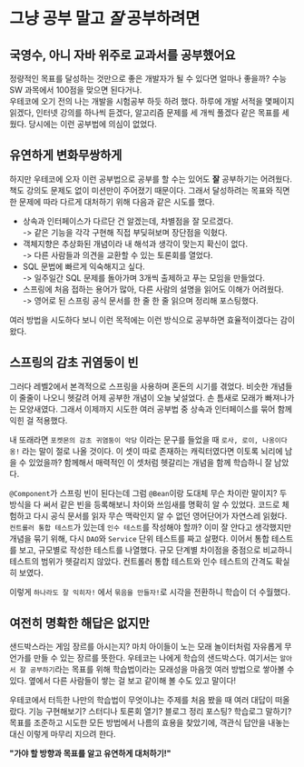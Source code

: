 
# 그냥 공부 말고 *잘*  공부하려면    

## 국영수, 아니 자바 위주로 교과서를 공부했어요      

정량적인 목표를 달성하는 것만으로 좋은 개발자가 될 수 있다면 얼마나 좋을까? 수능 SW 과목에서 100점을 맞으면 된다거나.  
우테코에 오기 전의 나는 개발을 시험공부 하듯 하려 했다. 
하루에 개발 서적을 몇페이지 읽겠다, 인터넷 강의를 하나씩 듣겠다, 알고리즘 문제를 세 개씩 풀겠다 같은 목표를 세웠다. 
당시에는 이런 공부법에 의심이 없었다.  

## 유연하게 변화무쌍하게  

하지만 우테코에 오자 이런 공부법으로 공부를 할 수는 있어도 **잘** 공부하기는 어려웠다. 
책도 강의도 문제도 없이 미션만이 주어졌기 때문이다. 그래서 달성하려는 목표와 직면한 문제에 따라 다르게 대처하기 위해 다음과 같은 시도를 했다.  

- 상속과 인터페이스가 다르단 건 알겠는데, 차별점을 잘 모르겠다.  
  -> 같은 기능을 각각 구현해 직접 부딪혀보며 장단점을 익혔다.  
- 객체지향은 추상화된 개념이라 내 해석과 생각이 맞는지 확신이 없다.  
  -> 다른 사람들과 의견을 교환할 수 있는 토론회를 열었다. 
- SQL 문법에 빠르게 익숙해지고 싶다.  
  -> 일주일간 SQL 문제를 돌아가며 3개씩 출제하고 푸는 모임을 만들었다.  
- 스프링에 처음 접하는 용어가 많아, 다른 사람의 설명을 읽어도 이해가 어려웠다.  
  -> 영어로 된 스프링 공식 문서를 한 줄 한 줄 읽으며 정리해 포스팅했다.  

여러 방법을 시도하다 보니 이런 목적에는 이런 방식으로 공부하면 효율적이겠다는 감이 왔다.    

## 스프링의 감초 귀염둥이 빈     

그러다 레벨2에서 본격적으로 스프링을 사용하며 혼돈의 시기를 겪었다. 
비슷한 개념들이 줄줄이 나오니 헷갈려 어제 공부한 개념이 오늘 낯설었다. 손 틈새로 모래가 빠져나가는 모양새였다. 
그래서 이제까지 시도한 여러 공부법 중 상속과 인터페이스를 묶어 함께 익힌 걸 적용했다.  

내 또래라면 `포켓몬의 감초 귀염둥이 악당` 이라는 문구를 들었을 때 `로사, 로이, 나옹이다옹!` 라는 말이 절로 나올 것이다. 이 셋이 따로 존재하는 캐릭터였다면 이토록 뇌리에 남을 수 있었을까? 함께해서 매력적인 이 셋처럼 헷갈리는 개념을 함께 학습하니 잘 남았다.  

`@Component`가 스프링 빈이 된다는데 그럼 `@Bean`이랑 도대체 무슨 차이란 말이지? 
두 방식을 다 써서 같은 빈을 등록해보니 차이와 쓰임새를 명확히 알 수 있었다. 
코드로 체험하고 다시 공식 문서를 읽자 무슨 맥락인지 알 수 없던 영어단어가 자연스레 읽혔다. 
`컨트롤러 통합 테스트`가 있는데 `인수 테스트`를 작성해야 할까? 
이미 잘 안다고 생각했지만 개념을 묶기 위해, 다시 `DAO`와 `Service` 단위 테스트를 짜고 살폈다. 이어서 통합 테스트를 보고, 규모별로 작성한 테스트를 나열했다. 규모 단계별 차이점을 중점으로 비교하니 테스트의 범위가 헷갈리지 않았다. 컨트롤러 통합 테스트와 인수 테스트의 간격도 확실히 보였다.  

이렇게 `하나라도 잘 익히자!` 에서 `묶음을 만들자!`로 시각을 전환하니 학습이 더 수월했다.    

## 여전히 명확한 해답은 없지만      

샌드박스라는 게임 장르를 아시는지? 마치 아이들이 노는 모래 놀이터처럼 자유롭게 무언가를 만들 수 있는 장르를 뜻한다. 
우테코는 나에게 학습의 샌드박스다. 
여기서는 `알아서 잘 공부하기`라는 목표를 위해 학습법이라는 모래성을 마음껏 여러 방법으로 쌓아볼 수 있다. 
옆에서 다른 사람들이 쌓는 걸 보고 같이해 볼 수도 있고 말이다!  

우테코에서 터득한 나만의 학습법이 무엇이냐는 주제를 처음 봤을 때 여러 대답이 떠올랐다. 
기능 구현해보기? 스터디나 토론회 열기? 블로그 정리 포스팅? 학습로그 말하기?  
목표를 조준하고 시도한 모든 방법에서 나름의 효용을 찾았기에, 객관식 답안을 내놓는 대신 이렇게 마무리 지으려 한다.  

**"가야 할 방향과 목표를 알고 유연하게 대처하기!"**   

